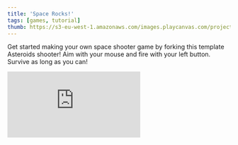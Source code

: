```yaml
---
title: 'Space Rocks!'
tags: [games, tutorial]
thumb: https://s3-eu-west-1.amazonaws.com/images.playcanvas.com/projects/12/1029772/10FC7E-image-75.jpg
---
```

Get started making your own space shooter game by forking this template Asteroids shooter! Aim with your mouse and fire with your left button. Survive as long as you can!
<iframe loading="lazy" src="https://playcanv.as/p/cAFbOEtL/" title="Space Rocks!" webkitallowfullscreen="true" mozallowfullscreen="true" allow="autoplay" allowfullscreen="true" allowvr="" scrolling="no" frameborder="0" />
